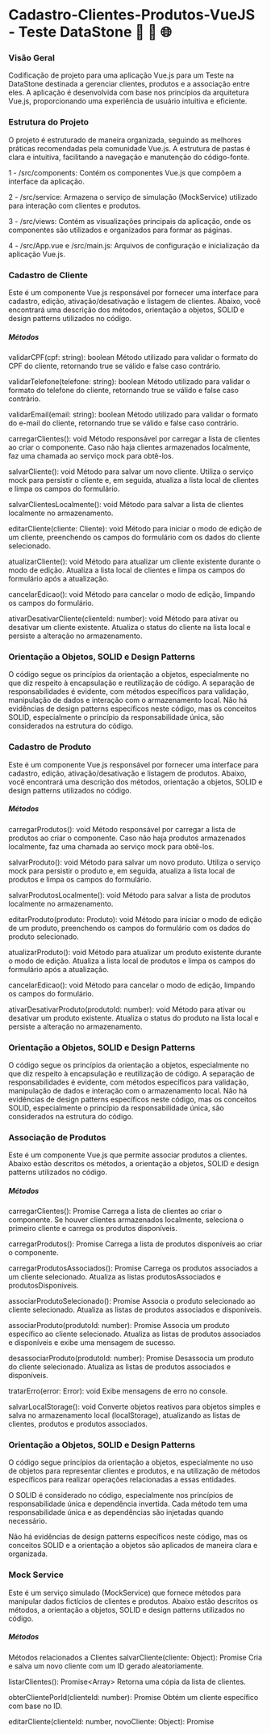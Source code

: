 # Cadastro-Clientes-Produtos-VueJS - Teste DataStone 🚀 🔄 🌐

### Visão Geral
Codificação de projeto para uma aplicação Vue.js para um Teste na DataStone destinada a gerenciar clientes, produtos e a associação entre eles. A aplicação é desenvolvida com base nos princípios da arquitetura Vue.js, proporcionando uma experiência de usuário intuitiva e eficiente.

### Estrutura do Projeto
O projeto é estruturado de maneira organizada, seguindo as melhores práticas recomendadas pela comunidade Vue.js. A estrutura de pastas é clara e intuitiva, facilitando a navegação e manutenção do código-fonte.

1 - /src/components: Contém os componentes Vue.js que compõem a interface da aplicação.

2 - /src/service: Armazena o serviço de simulação (MockService) utilizado para interação com clientes e produtos.

3 - /src/views: Contém as visualizações principais da aplicação, onde os componentes são utilizados e organizados para formar as páginas.

4 - /src/App.vue e /src/main.js: Arquivos de configuração e inicialização da aplicação Vue.js.

### Cadastro de Cliente
Este é um componente Vue.js responsável por fornecer uma interface para cadastro, edição, ativação/desativação e listagem de clientes. Abaixo, você encontrará uma descrição dos métodos, orientação a objetos, SOLID e design patterns utilizados no código.

##### Métodos
validarCPF(cpf: string): boolean
Método utilizado para validar o formato do CPF do cliente, retornando true se válido e false caso contrário.

validarTelefone(telefone: string): boolean
Método utilizado para validar o formato do telefone do cliente, retornando true se válido e false caso contrário.

validarEmail(email: string): boolean
Método utilizado para validar o formato do e-mail do cliente, retornando true se válido e false caso contrário.

carregarClientes(): void
Método responsável por carregar a lista de clientes ao criar o componente. Caso não haja clientes armazenados localmente, faz uma chamada ao serviço mock para obtê-los.

salvarCliente(): void
Método para salvar um novo cliente. Utiliza o serviço mock para persistir o cliente e, em seguida, atualiza a lista local de clientes e limpa os campos do formulário.

salvarClientesLocalmente(): void
Método para salvar a lista de clientes localmente no armazenamento.

editarCliente(cliente: Cliente): void
Método para iniciar o modo de edição de um cliente, preenchendo os campos do formulário com os dados do cliente selecionado.

atualizarCliente(): void
Método para atualizar um cliente existente durante o modo de edição. Atualiza a lista local de clientes e limpa os campos do formulário após a atualização.

cancelarEdicao(): void
Método para cancelar o modo de edição, limpando os campos do formulário.

ativarDesativarCliente(clienteId: number): void
Método para ativar ou desativar um cliente existente. Atualiza o status do cliente na lista local e persiste a alteração no armazenamento.

### Orientação a Objetos, SOLID e Design Patterns
O código segue os princípios da orientação a objetos, especialmente no que diz respeito à encapsulação e reutilização de código. A separação de responsabilidades é evidente, com métodos específicos para validação, manipulação de dados e interação com o armazenamento local. Não há evidências de design patterns específicos neste código, mas os conceitos SOLID, especialmente o princípio da responsabilidade única, são considerados na estrutura do código.


### Cadastro de Produto
Este é um componente Vue.js responsável por fornecer uma interface para cadastro, edição, ativação/desativação e listagem de produtos. Abaixo, você encontrará uma descrição dos métodos, orientação a objetos, SOLID e design patterns utilizados no código.

##### Métodos
carregarProdutos(): void
Método responsável por carregar a lista de produtos ao criar o componente. Caso não haja produtos armazenados localmente, faz uma chamada ao serviço mock para obtê-los.

salvarProduto(): void
Método para salvar um novo produto. Utiliza o serviço mock para persistir o produto e, em seguida, atualiza a lista local de produtos e limpa os campos do formulário.

salvarProdutosLocalmente(): void
Método para salvar a lista de produtos localmente no armazenamento.

editarProduto(produto: Produto): void
Método para iniciar o modo de edição de um produto, preenchendo os campos do formulário com os dados do produto selecionado.

atualizarProduto(): void
Método para atualizar um produto existente durante o modo de edição. Atualiza a lista local de produtos e limpa os campos do formulário após a atualização.

cancelarEdicao(): void
Método para cancelar o modo de edição, limpando os campos do formulário.

ativarDesativarProduto(produtoId: number): void
Método para ativar ou desativar um produto existente. Atualiza o status do produto na lista local e persiste a alteração no armazenamento.

### Orientação a Objetos, SOLID e Design Patterns
O código segue os princípios da orientação a objetos, especialmente no que diz respeito à encapsulação e reutilização de código. A separação de responsabilidades é evidente, com métodos específicos para validação, manipulação de dados e interação com o armazenamento local. Não há evidências de design patterns específicos neste código, mas os conceitos SOLID, especialmente o princípio da responsabilidade única, são considerados na estrutura do código.


### Associação de Produtos
Este é um componente Vue.js que permite associar produtos a clientes. Abaixo estão descritos os métodos, a orientação a objetos, SOLID e design patterns utilizados no código.

##### Métodos
carregarClientes(): Promise<void>
Carrega a lista de clientes ao criar o componente. Se houver clientes armazenados localmente, seleciona o primeiro cliente e carrega os produtos disponíveis.

carregarProdutos(): Promise<void>
Carrega a lista de produtos disponíveis ao criar o componente.

carregarProdutosAssociados(): Promise<void>
Carrega os produtos associados a um cliente selecionado. Atualiza as listas produtosAssociados e produtosDisponiveis.

associarProdutoSelecionado(): Promise<void>
Associa o produto selecionado ao cliente selecionado. Atualiza as listas de produtos associados e disponíveis.

associarProduto(produtoId: number): Promise<void>
Associa um produto específico ao cliente selecionado. Atualiza as listas de produtos associados e disponíveis e exibe uma mensagem de sucesso.

desassociarProduto(produtoId: number): Promise<void>
Desassocia um produto do cliente selecionado. Atualiza as listas de produtos associados e disponíveis.

tratarErro(error: Error): void
Exibe mensagens de erro no console.

salvarLocalStorage(): void
Converte objetos reativos para objetos simples e salva no armazenamento local (localStorage), atualizando as listas de clientes, produtos e produtos associados.

### Orientação a Objetos, SOLID e Design Patterns
O código segue princípios da orientação a objetos, especialmente no uso de objetos para representar clientes e produtos, e na utilização de métodos específicos para realizar operações relacionadas a essas entidades.

O SOLID é considerado no código, especialmente nos princípios de responsabilidade única e dependência invertida. Cada método tem uma responsabilidade única e as dependências são injetadas quando necessário.

Não há evidências de design patterns específicos neste código, mas os conceitos SOLID e a orientação a objetos são aplicados de maneira clara e organizada.


### Mock Service
Este é um serviço simulado (MockService) que fornece métodos para manipular dados fictícios de clientes e produtos. Abaixo estão descritos os métodos, a orientação a objetos, SOLID e design patterns utilizados no código.

##### Métodos
Métodos relacionados a Clientes
salvarCliente(cliente: Object): Promise<Object>
Cria e salva um novo cliente com um ID gerado aleatoriamente.

listarClientes(): Promise<Array<Object>>
Retorna uma cópia da lista de clientes.

obterClientePorId(clienteId: number): Promise<Object>
Obtém um cliente específico com base no ID.

editarCliente(clienteId: number, novoCliente: Object): Promise<Object>
Edita um cliente existente com base no ID.

desativarCliente(clienteId: number): Promise<boolean>
Desativa um cliente existente com base no ID.

obterClientes(): Promise<Array<Object>>
Retorna uma cópia da lista de clientes.

Métodos relacionados a Produtos
salvarProduto(produto: Object): Promise<Object>
Cria e salva um novo produto com um ID gerado aleatoriamente.

listarProdutos(): Promise<Array<Object>>
Retorna uma cópia da lista de produtos.

obterProdutoPorId(produtoId: number): Promise<Object>
Obtém um produto específico com base no ID.

editarProduto(produtoId: number, novoProduto: Object): Promise<Object>
Edita um produto existente com base no ID.

atualizarProduto(produtoId: number, novosDadosProduto: Object): Promise<Object>
Atualiza um produto existente com base no ID, modificando apenas os campos fornecidos em novosDadosProduto.

ativarDesativarProduto(produtoId: number): Promise<Object>
Ativa ou desativa um produto existente com base no ID.

obterProdutos(): Promise<Array<Object>>
Retorna uma cópia da lista de produtos.

Métodos relacionados à Associação de Produtos e Clientes
associarProdutoAoCliente(clienteId: number, produtoId: number): Promise<boolean>
Associa um produto a um cliente, verificando se o produto já está associado.

desassociarProdutoDoCliente(clienteId: number, produtoId: number): Promise<boolean>
Desassocia um produto de um cliente.

obterProdutosAssociados(clienteId: number): Promise<Array<Object>>
Obtém os produtos associados a um cliente.

obterProdutosNaoAssociados(clienteId: number): Promise<Array<Object>>
Obtém os produtos que não estão associados a um cliente.

### Orientação a Objetos, SOLID e Design Patterns
O código segue os princípios da orientação a objetos, com a criação de uma classe MockService que encapsula a lógica de manipulação de dados de clientes e produtos.

Quanto aos princípios SOLID, a classe MockService apresenta métodos específicos e responsabilidades únicas para cada operação. Além disso, é possível destacar o uso de injeção de dependência nos métodos, facilitando a manutenção e a extensibilidade.

Não há evidências claras de design patterns específicos neste código, mas a estrutura adotada reflete conceitos sólidos da programação orientada a objetos.

### Conclusão
O projeto Vue.js reflete um compromisso com as melhores práticas de desenvolvimento, proporcionando uma base sólida para a construção de aplicativos web escaláveis e de alta qualidade. A arquitetura, a organização do código e a aplicação de conceitos como orientação a objetos e princípios SOLID demonstram a busca pela excelência no desenvolvimento de software.

### Autor:
Emerson Amorim
